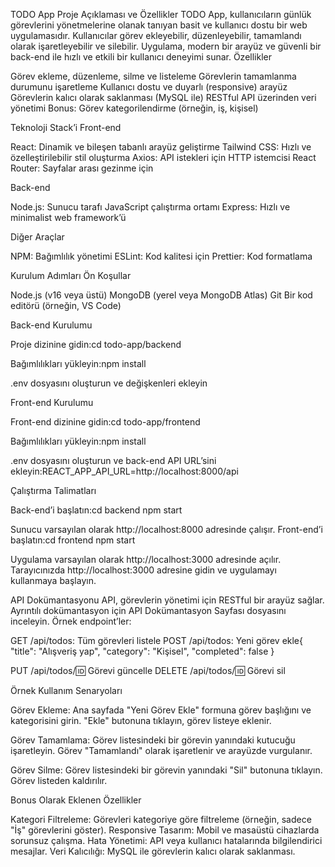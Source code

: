 TODO App
Proje Açıklaması ve Özellikler
TODO App, kullanıcıların günlük görevlerini yönetmelerine olanak tanıyan basit ve kullanıcı dostu bir web uygulamasıdır. Kullanıcılar görev ekleyebilir, düzenleyebilir, tamamlandı olarak işaretleyebilir ve silebilir. Uygulama, modern bir arayüz ve güvenli bir back-end ile hızlı ve etkili bir kullanıcı deneyimi sunar.
Özellikler

Görev ekleme, düzenleme, silme ve listeleme
Görevlerin tamamlanma durumunu işaretleme
Kullanıcı dostu ve duyarlı (responsive) arayüz
Görevlerin kalıcı olarak saklanması (MySQL ile)
RESTful API üzerinden veri yönetimi
Bonus: Görev kategorilendirme (örneğin, iş, kişisel)

Teknoloji Stack’i
Front-end

React: Dinamik ve bileşen tabanlı arayüz geliştirme
Tailwind CSS: Hızlı ve özelleştirilebilir stil oluşturma
Axios: API istekleri için HTTP istemcisi
React Router: Sayfalar arası gezinme için

Back-end

Node.js: Sunucu tarafı JavaScript çalıştırma ortamı
Express: Hızlı ve minimalist web framework’ü


Diğer Araçlar

NPM: Bağımlılık yönetimi
ESLint: Kod kalitesi için
Prettier: Kod formatlama

Kurulum Adımları
Ön Koşullar

Node.js (v16 veya üstü)
MongoDB (yerel veya MongoDB Atlas)
Git
Bir kod editörü (örneğin, VS Code)

Back-end Kurulumu

Proje dizinine gidin:cd todo-app/backend


Bağımlılıkları yükleyin:npm install


.env dosyasını oluşturun ve  değişkenleri ekleyin


Front-end Kurulumu

Front-end dizinine gidin:cd todo-app/frontend


Bağımlılıkları yükleyin:npm install


.env dosyasını oluşturun ve back-end API URL’sini ekleyin:REACT_APP_API_URL=http://localhost:8000/api



Çalıştırma Talimatları

Back-end’i başlatın:cd backend
npm start

Sunucu varsayılan olarak http://localhost:8000 adresinde çalışır.
Front-end’i başlatın:cd frontend
npm start

Uygulama varsayılan olarak http://localhost:3000 adresinde açılır.
Tarayıcınızda http://localhost:3000 adresine gidin ve uygulamayı kullanmaya başlayın.

API Dokümantasyonu
API, görevlerin yönetimi için RESTful bir arayüz sağlar. Ayrıntılı dokümantasyon için API Dokümantasyon Sayfası dosyasını inceleyin. Örnek endpoint’ler:

GET /api/todos: Tüm görevleri listele
POST /api/todos: Yeni görev ekle{
  "title": "Alışveriş yap",
  "category": "Kişisel",
  "completed": false
}


PUT /api/todos/:id: Görevi güncelle
DELETE /api/todos/:id: Görevi sil

Örnek Kullanım Senaryoları

Görev Ekleme:
Ana sayfada "Yeni Görev Ekle" formuna görev başlığını ve kategorisini girin.
"Ekle" butonuna tıklayın, görev listeye eklenir.


Görev Tamamlama:
Görev listesindeki bir görevin yanındaki kutucuğu işaretleyin.
Görev "Tamamlandı" olarak işaretlenir ve arayüzde vurgulanır.


Görev Silme:
Görev listesindeki bir görevin yanındaki "Sil" butonuna tıklayın.
Görev listeden kaldırılır.



Bonus Olarak Eklenen Özellikler

Kategori Filtreleme: Görevleri kategoriye göre filtreleme (örneğin, sadece "İş" görevlerini göster).
Responsive Tasarım: Mobil ve masaüstü cihazlarda sorunsuz çalışma.
Hata Yönetimi: API veya kullanıcı hatalarında bilgilendirici mesajlar.
Veri Kalıcılığı: MySQL ile görevlerin kalıcı olarak saklanması.

